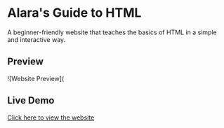 # Alara's Guide to HTML

A beginner-friendly website that teaches the basics of HTML in a simple and interactive way.

## Preview
![Website Preview](

## Live Demo
[Click here to view the website](https://yourusername.github.io/html-guide/)

